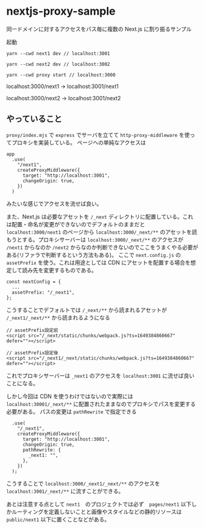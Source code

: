# nextjs-proxy-sample

同一ドメインに対するアクセスをパス毎に複数の Next.js に割り振るサンプル

起動

```
yarn --cwd next1 dev // localhost:3001

yarn --cwd next2 dev // localhost:3002

yarn --cwd proxy start // localhost:3000
```

localhost:3000/next1 → localhost:3001/next1

localhost:3000/next2 → localhost:3001/next2

## やっていること

`proxy/index.mjs` で `express` でサーバを立てて `http-proxy-middleware` を使ってプロキシを実装している。
ページへの単純なアクセスは

```
app
  .use(
    "/next1",
    createProxyMiddleware({
      target: "http://localhost:3001",
      changeOrigin: true,
    })
  )
```

みたいな感じでアクセスを流せば良い。

また、Next.js は必要なアセットを `/_next` ディレクトリに配置している。これは配置・命名が変更ができないのでデフォルトのままだと `localhost:3000/next1` のページから `localhost:3000/_next/**` のアセットを読もうとする。プロキシサーバーは `localhost:3000/_next/**` のアクセスが `/next1` からなのか `/next2` からなのか判断できないのでここをうまくやる必要がある(リファラで判断するという方法もある)。 ここで `next.config.js` の`assetPrefix` を使う。これは用途としては CDN にアセットを配置する場合を想定して読み先を変更するものである。

```
const nextConfig = {
  ...
  assetPrefix: "/_next1",
};

```

こうすることでデフォルトでは `/_next/**` から読まれるアセットが `/_next1/_next/**` から読まれるようになる

```
// assetPrefix設定前
<script src="/_next/static/chunks/webpack.js?ts=1649384860667" defer=""></script>

// assetPrefix設定後
<script src="/_next1/_next/static/chunks/webpack.js?ts=1649384860667" defer=""></script>
```

これでプロキシサーバーは `_next1` のアクセスを `localhost:3001` に流せば良いことになる。

しかし今回は CDN を使うわけではないので実際には `localhost:30001/_next/**` に配置されたままなのでプロキシでパスを変更する必要がある。
パスの変更は `pathRewrite` で指定できる

```
  .use(
    "/_next1",
    createProxyMiddleware({
      target: "http://localhost:3001",
      changeOrigin: true,
      pathRewrite: {
        _next1: "",
      },
    })
  );
```

こうすることで `localhost:3000/_next1/_next/**` のアクセスを `localhost:3001/_next/**` に流すことができる。

あとは注意する点として `next1`　のプロジェクトでは必ず　`pages/next1` 以下しかルーティングを定義しないことと画像やスタイルなどの静的リソースは `public/next1` 以下に置くことなどがある。

